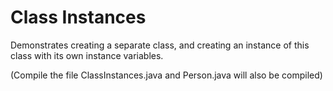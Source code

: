 # Class Instances

Demonstrates creating a separate class, and creating an instance of this class with
its own instance variables.

(Compile the file ClassInstances.java and Person.java will also be compiled)
